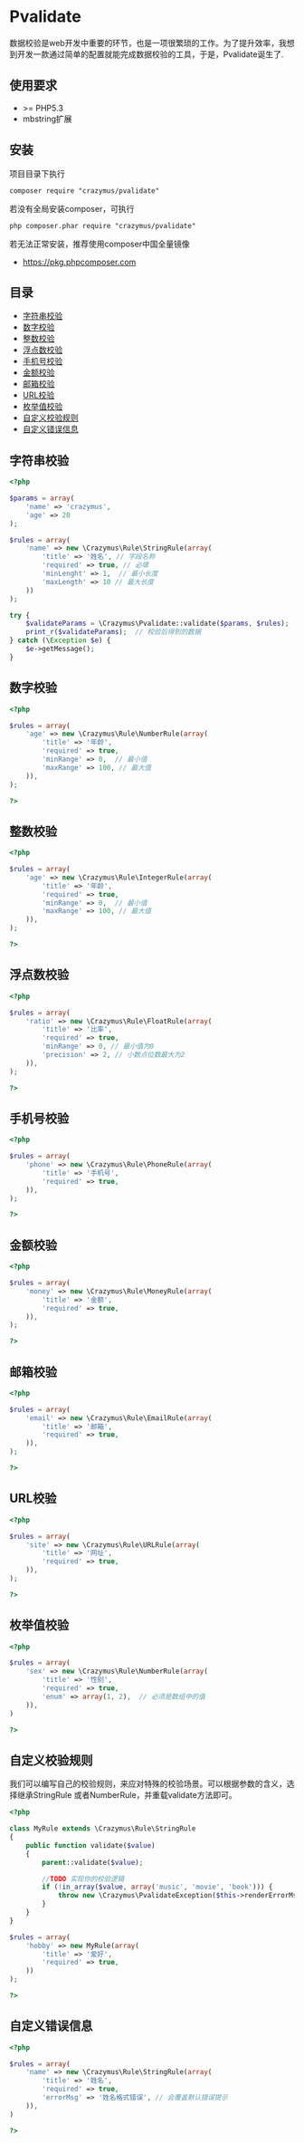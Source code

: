 # Pvalidate #  

数据校验是web开发中重要的环节，也是一项很繁琐的工作。为了提升效率，我想到开发一款通过简单的配置就能完成数据校验的工具，于是，Pvalidate诞生了.

## 使用要求 ##
-  \>= PHP5.3
-  mbstring扩展

## 安装 ##
项目目录下执行
```
composer require "crazymus/pvalidate"
```
若没有全局安装composer，可执行
```
php composer.phar require "crazymus/pvalidate"
```
若无法正常安装，推荐使用composer中国全量镜像
- https://pkg.phpcomposer.com

## 目录 ##
- [字符串校验](#字符串校验)
- [数字校验](#数字校验)
- [整数校验](#整数校验)
- [浮点数校验](#浮点数校验)
- [手机号校验](#手机号校验)
- [金额校验](#金额校验)
- [邮箱校验](#邮箱校验)
- [URL校验](#URL校验)
- [枚举值校验](#枚举值校验)
- [自定义校验规则](#自定义校验规则)
- [自定义错误信息](#自定义错误信息)

## 字符串校验 ##
```php
<?php 

$params = array(
    'name' => 'crazymus',
    'age' => 20
);

$rules = array(
    'name' => new \Crazymus\Rule\StringRule(array(
        'title' => '姓名', // 字段名称
        'required' => true, // 必填 
        'minLenght' => 1,  // 最小长度
        'maxLength' => 10 // 最大长度
    ))
);

try {
    $validateParams = \Crazymus\Pvalidate::validate($params, $rules);
    print_r($validateParams);  // 校验后得到的数据
} catch (\Exception $e) {
    $e->getMessage();
}
```
 
## 数字校验 ## 
```php
<?php

$rules = array(
    'age' => new \Crazymus\Rule\NumberRule(array(
        'title' => '年龄',
        'required' => true,
        'minRange' => 0,  // 最小值
        'maxRange' => 100, // 最大值 
    )), 
);

?>
```

## 整数校验  ##
```php
<?php

$rules = array(
    'age' => new \Crazymus\Rule\IntegerRule(array(
        'title' => '年龄',
        'required' => true,
        'minRange' => 0,  // 最小值
        'maxRange' => 100, // 最大值 
    )), 
);

?>
```

## 浮点数校验 ##
```php
<?php

$rules = array(
    'ratio' => new \Crazymus\Rule\FloatRule(array(
        'title' => '比率',
        'required' => true,
        'minRange' => 0, // 最小值为0
        'precision' => 2, // 小数点位数最大为2 
    )), 
);

?>
```

## 手机号校验 ##
```php
<?php

$rules = array(
    'phone' => new \Crazymus\Rule\PhoneRule(array(
        'title' => '手机号',
        'required' => true,
    )),
);

?>
```

## 金额校验 ##
```php
<?php

$rules = array(
    'money' => new \Crazymus\Rule\MoneyRule(array(
        'title' => '金额',
        'required' => true,
    )),
);

?>
```

## 邮箱校验 ##
```php
<?php

$rules = array(
    'email' => new \Crazymus\Rule\EmailRule(array(
        'title' => '邮箱',
        'required' => true,
    )),
);

?>
```

## URL校验 ##
```php
<?php

$rules = array(
    'site' => new \Crazymus\Rule\URLRule(array(
        'title' => '网址',
        'required' => true,
    )),
);

?>
```


## 枚举值校验 ##
```php
<?php 

$rules = array(
    'sex' => new \Crazymus\Rule\NumberRule(array(
        'title' => '性别',
        'required' => true,
        'enum' => array(1, 2),  // 必须是数组中的值
    )),
)

?>
```

## 自定义校验规则 ##
我们可以编写自己的校验规则，来应对特殊的校验场景。可以根据参数的含义，选择继承StringRule
或者NumberRule，并重载validate方法即可。
```php
<?php

class MyRule extends \Crazymus\Rule\StringRule
{
    public function validate($value)
    {
        parent::validate($value);

        //TODO 实现你的校验逻辑
        if (!in_array($value, array('music', 'movie', 'book'))) {
            throw new \Crazymus\PvalidateException($this->renderErrorMsg('参数校验失败'));
        }
    }
}

$rules = array(
    'hobby' => new MyRule(array(
        'title' => '爱好',
        'required' => true,
    ))
);

?>
```

## 自定义错误信息 ##
```php
<?php 

$rules = array(
    'name' => new \Crazymus\Rule\StringRule(array(
        'title' => '姓名',
        'required' => true,
        'errorMsg' => '姓名格式错误', // 会覆盖默认错误提示
    )),
)

?>
```


